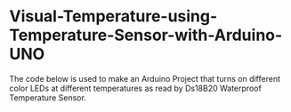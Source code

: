 # Visual-Temperature-using-Temperature-Sensor-with-Arduino-UNO
The code below is used to make an Arduino Project that turns on different color LEDs at different temperatures as read by Ds18B20 Waterproof Temperature Sensor. 
